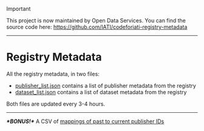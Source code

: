 > [!IMPORTANT]
> This project is now maintained by Open Data Services. You can find the source code here: https://github.com/IATI/codeforiati-registry-metadata

---

# Registry Metadata

All the registry metadata, in two files:

 * [publisher_list.json](https://registry.codeforiati.org/publisher_list.json) contains a list of publisher metadata from the registry
 * [dataset_list.json](https://registry.codeforiati.org/dataset_list.json) contains a list of dataset metadata from the registry

Both files are updated every 3-4 hours.

---

**_\*BONUS!\*_** A CSV of [mappings of past to current publisher IDs](https://registry.codeforiati.org/registry_id_relationships.csv)
